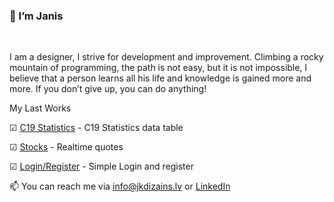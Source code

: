 ### 👋 I’m Janis
<br>


I am a designer, I strive for development and improvement. Climbing a rocky mountain of programming, the path is not easy, but it is not impossible, I believe that a person learns all his life and knowledge is gained more and more.
If you don’t give up, you can do anything!


My Last Works

☑	 [C19 Statistics](/) - C19 Statistics data table

☑	 [Stocks](https://github.com/Jazekss/Finnhub.io) - Realtime quotes

☑	 [Login/Register](https://github.com/Jazekss/LoginRegister) - Simple Login and register



 📫 You can reach me via info@jkdizains.lv or [LinkedIn](https://www.linkedin.com/in/janis-krastins/)
